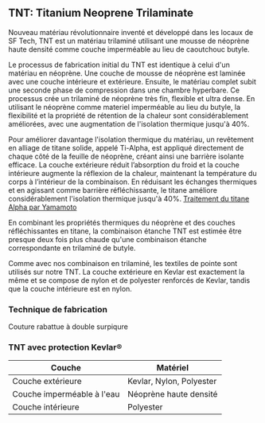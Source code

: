 ## TNT: Titanium Neoprene Trilaminate

Nouveau matériau révolutionnaire inventé et développé dans les locaux de SF Tech, TNT est un matériau trilaminé utilisant une mousse de néoprène haute densité comme couche imperméable au lieu de caoutchouc butyle.

Le processus de fabrication initial du TNT est identique à celui d'un matériau en néoprène. Une couche de mousse de néoprène est laminée avec une couche intérieure et extérieure. Ensuite, le matériau complet subit une seconde phase de compression dans une chambre hyperbare. Ce processus crée un trilaminé de néoprène très fin, flexible et ultra dense. En utilisant le néoprène comme materiel imperméable au lieu du butyle, la flexibilité et la propriété de rétention de la chaleur sont considérablement améliorées, avec une augmentation de l'isolation thermique jusqu'à 40%.

Pour améliorer davantage l'isolation thermique du matériau, un revêtement en alliage de titane solide, appelé Ti-Alpha, est appliqué directement de chaque côté de la feuille de néoprène, créant ainsi une barrière isolante efficace. La couche extérieure réduit l’absorption du froid et la couche intérieure augmente la réflexion de la chaleur, maintenant la température du corps à l’intérieur de la combinaison. En réduisant les échanges thermiques et en agissant comme barrière réfléchissante, le titane améliore considérablement l'isolation thermique jusqu'à 40%. [Traitement du titane Alpha par Yamamoto](http://www.yamamoto-bio.com/yamamoto_f/titanium.html)

En combinant les propriétés thermiques du néoprène et des couches réfléchissantes en titane, la combinaison étanche TNT est estimée être presque deux fois plus chaude qu'une combinaison étanche correspondante en trilaminé de butyle.

Comme avec nos combinaison en trilaminé, les textiles de pointe sont utilisés sur notre TNT. La couche extérieure en Kevlar est exactement la même et se compose de nylon et de polyester renforcés de Kevlar, tandis que la couche intérieure est en nylon.

### Technique de fabrication
Couture rabattue à double surpiqure

### TNT avec protection Kevlar®

| Couche                     | Matériel                 |
| -------------------------- | ------------------------ |
| Couche extérieure          | Kevlar, Nylon, Polyester |
| Couche imperméable à l'eau | Néoprène haute densité   |
| Couche intérieure          | Polyester                |